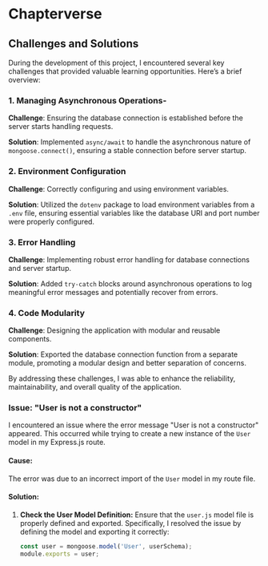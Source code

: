 # Chapterverse
## Challenges and Solutions

During the development of this project, I encountered several key challenges that provided valuable learning opportunities. Here’s a brief overview:

### 1. Managing Asynchronous Operations-

**Challenge**: Ensuring the database connection is established before the server starts handling requests.

**Solution**: Implemented `async/await` to handle the asynchronous nature of `mongoose.connect()`, ensuring a stable connection before server startup.

### 2. Environment Configuration

**Challenge**: Correctly configuring and using environment variables.

**Solution**: Utilized the `dotenv` package to load environment variables from a `.env` file, ensuring essential variables like the database URI and port number were properly configured.

### 3. Error Handling

**Challenge**: Implementing robust error handling for database connections and server startup.

**Solution**: Added `try-catch` blocks around asynchronous operations to log meaningful error messages and potentially recover from errors.

### 4. Code Modularity

**Challenge**: Designing the application with modular and reusable components.

**Solution**: Exported the database connection function from a separate module, promoting a modular design and better separation of concerns.

By addressing these challenges, I was able to enhance the reliability, maintainability, and overall quality of the application.

### Issue: "User is not a constructor"

I encountered an issue where the error message "User is not a constructor" appeared. This occurred while trying to create a new instance of the `User` model in my Express.js route.

#### Cause:
The error was due to an incorrect import of the `User` model in my route file.

#### Solution:
1. **Check the User Model Definition:**
   Ensure that the `user.js` model file is properly defined and exported. Specifically, I resolved the issue by defining the model and exporting it correctly:
   ```javascript
   const user = mongoose.model('User', userSchema);
   module.exports = user;

